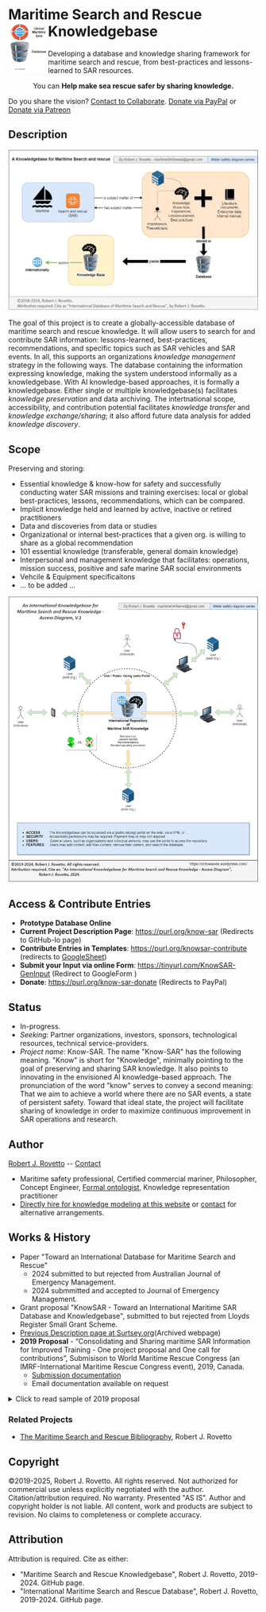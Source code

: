 # Maritime Search and Rescue Knowledgebase <img align="left" width="80" height="100" src="images/marinSARdb-logo.jpg">
Developing a database and knowledge sharing framework for maritime search and rescue, from best-practices and lessons-learned to SAR resources. 

<p align="center">You can <b>Help make sea rescue safer by sharing knowledge.</b></p>

Do you share the vision? [Contact to Collaborate](https://thespiritofsar.wordpress.com/contact). [Donate via PayPal](https://www.paypal.com/donate/?business=JN9YD94DHA87Y&no_recurring=0&item_name=Help+create+the+worlds+first+database+about+maritime+search+%26+rescue+knowledge.+Saving+lives+by+sharing+knowledge.+Thank+you.&currency_code=USD) or [Donate via Patreon](https://patreon.com/user?u=16992629)

## Description

![image](images/International-Database-MarineSAR-Knowledge_Rovetto_v1.jpg)

The goal of this project is to create a globally-accessible database of maritime search and rescue knowledge. It will allow users to search for and contribute SAR information: lessons-learned, best-practices, recommendations, and specific topics such as SAR vehicles and SAR events. In all, this supports an organizations _knowledge management_ strategy in the following ways. The database containing the information expressing knowledge, making the system understood informally as a knowledgebase. With AI knowledge-based approaches, it is formally a knowledgebase. Either single or multiple knowledgebase(s) facilitates _knowledge preservation_ and data archiving. The intertnational scope, accessibility, and contribution potential facilitates _knowledge transfer_ and _knowledge exchange/sharing_; it also afford future data analysis for added _knowledge discovery_. 

## Scope 
Preserving and storing:
- Essential knowledge & know-how for safety and successfully conducting water SAR missions and training exercises: local or global best-practices, lessons, recommendations, which can be compared. 
- Implicit knowledge held and learned by active, inactive or retired practitioners
- Data and discoveries from data or studies
- Organizational or internal best-practices that a given org. is willing to share as a global recommendation
- 101 essential knowledge (transferable, general domain knowledge)
- Interpersonal and management knowledge that facilitates: operations, mission success, positive and safe marine SAR social environments
- Vehcile & Equipment specificaitons
- ... to be added ... 

![image](images/AccessDiagram_International-Database-MarineSAR-Knowledge_Rovetto_v1.jpg)

## Access & Contribute Entries
- **Prototype Database Online**
- **Current Project Description Page**: 	https://purl.org/know-sar (Redirects to GitHub-Io page)
- **Contribute Entries in Templates**: 		https://purl.org/knowsar-contribute (redirects to [GoogleSheet](https://docs.google.com/spreadsheets/d/1En-2klV5RyvoVIUaFKFvSG4Ik1SD2-U_MXMcHJFRY7Y/))
- **Submit your Input via online Form**:	https://tinyurl.com/KnowSAR-GenInput (Redirect to GoogleForm )
- **Donate**:	 				https://purl.org/know-sar-donate (Redirects to PayPal)

## Status
- In-progress.
- _Seeking_: Partner organizations, investors, sponsors, technological resources, technical service-providers.
- _Project name_: Know-SAR. The name "Know-SAR" has the following meaning. "Know" is short for "Knowledge", minimally pointing to the goal of preserving and sharing SAR knowledge. It also points to innovating in the envisioned AI knowledge-based approach. The pronunciation of the word "know" serves to convey a second meaning: That we aim to achieve a world where there are no SAR events, a state of persistent safety. Toward that ideal state, the project will facilitate sharing of knowledge in order to maximize continuous improvement in SAR operations and research. 
##  Author
[Robert J. Rovetto](https://github.com/rrovetto) -- [Contact](mailto:rrovetto@terpalum.umd.edu)
- Maritime safety professional, Certified commercial mariner, Philosopher, Concept Engineer, [Formal ontologist](https://ontologforum.org/index.php/RobertRovetto), Knowledge representation practitioner
- [Directly hire for knowledge modeling at this website](https://tinyurl.com/yas7trzy) or [contact](rrovetto@terpalum.umd.edu) for alternative arrangements.

## Works & History
- Paper "Toward an International Database for Maritime Search and Rescue"
	- 2024 submitted to but rejected from Australian Journal of Emergency Management.
 	- 2024 submmitted and accepted to Journal of Emergency Management.
- Grant proposal "KnowSAR - Toward an International Maritime SAR Database and Knowledgebase", submitted to but rejected from Lloyds Register Small Grant Scheme.
- [Previous Description page at Surtsey.org](https://web.archive.org/web/20250324025411/https://www.surtsey.org/projects/the-maritime-search-and-rescue-database/)(Archived webpage)
- **2019 Proposal** - “Consolidating and Sharing maritime SAR Information for Improved Training - One project proposal and One call for contributions”, Submisison to World Maritime Rescue Congress (an IMRF-International Maritime Rescue Congress event), 2019, Canada.
	- [Submission documentation](https://drive.google.com/drive/folders/1wWgdWdPG5B9OlZ5zOEw4n-8LlcuZrk8_?usp=sharing)
	- Email documentation available on request
<details>
  <summary>Click to read sample of 2019 proposal</summary>
	
"The community stands to improve training by aggregating and sharing maritime SAR information.
This communication discusses two project concepts. One is a project proposal to develop an
international database of maritime SAR best-practices. The other is an ongoing personal project
by the author to develop a bibliography of maritime SAR documents.

The first would be an open-source repository for best-practices in training and in actual 
operations. Any maritime SAR organization, and any individual, would be able to submit
additions to the repository Submitted best-practices or recommendations can be about 
onboard safety aspects to interpersonal aspects to equipment suggestions to detailed 
strategies for particular training evolutions like man-overboard. A best-practices
database can be incorporated into or developed for the IMRF, IMO, or another neutral
organizations.

The second project, an existing compilation of maritime SAR training and standards material is briefly introduced.
Contributions are welcome and should be directed to the author. The author seeks partners and funding to pursue both or either of these 
projects for consolidating maritime SAR information for knowledge sharing and improved training."

“This paper proposes the development of an international database of maritime SAR best-practices. The author (Rovetto) has begun a preliminary repository, drawing on his training and boating experiences. The authors asks the audience if they are interested in contributing to such a repository.  A best-practices database can be incorporated into the IMRF, IMO, or another neutral organization. It should be open and freely accessible. We draw on the collective and diverse experience of the author(s) to offer a list of recommended practices for crew members aboard rescue boats. The practices range from training suggestions, to safety precautions, to managerial and interpersonal approaches. Some maritime SAR organizations employ some of the recommendations, while others do not. Some suggestions may appear obvious, but observing existing paid and unpaid crews will demonstrate gaps in safety, lack of knowledge, etc”

</details>

### Related Projects
- [The Maritime Search and Rescue Bibliography](https://www.surtsey.org/projects/maritime-sar-bibliography), Robert J. Rovetto
  
## Copyright
©2019-2025, Robert J. Rovetto. All rights reserved.
Not authorized for commercial use unless explicitly negotiated with the author. Citation/attribution required.
No warranty. Presented "AS IS". Author and copyright holder is not liable. All content, work and products are subject to revision. No claims to completeness or complete accuracy.

## Attribution
Attribution is required. 
Cite as either: 
- "Maritime Search and Rescue Knowledgebase", Robert J. Rovetto, 2019-2024. GitHub page.
- "International Maritime Search and Rescue Database", Robert J. Rovetto, 2019-2024. GitHub page.
